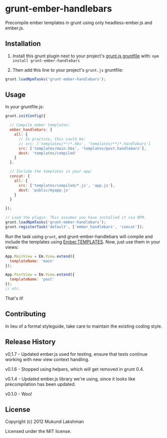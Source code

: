 # grunt-ember-handlebars

Precompile ember templates in grunt using only headless-ember.js and ember.js.

## Installation
1. Install this grunt plugin next to your project's
[grunt.js gruntfile][grunt_getting_started]
with: `npm install grunt-ember-handlebars`

2. Then add this line to your project's `grunt.js` gruntfile:
  ```javascript
  grunt.loadNpmTasks('grunt-ember-handlebars');
  ```

## Usage
In your gruntfile.js:

```javascript
grunt.initConfig({

  // Compile ember templates:
  ember_handlebars: {
    all: {
      // In practice, this could be:
      // src: ['templates/**/*.hbs', 'templates/**/*.handlebars']
      src: ['templates/main.hbs', 'templates/post.handlebars'],
      dest: 'templates/compiled'
    }
  },

  // Include the templates in your app:
  concat: {
    all: {
      src: ['templates/compiled/*.js', 'app.js'],
      dest: 'public/myapp.js'
    }
  }

});

// Load the plugin. This assumes you have installed it via NPM.
grunt.loadNpmTasks('grunt-ember-handlebars');
grunt.registerTask('default', ['ember_handlebars', 'concat']);
```

Run the task using `grunt`, and grunt-ember-handlebars will compile and include
the templates using
[Ember.TEMPLATES][ember_docs_templates].
Now, just use them in your views:

```javascript
App.MainView = Em.View.extend({
  templateName: 'main'
});

App.PostView = Em.View.extend({
  templateName: 'post'
});
// etc.
```

That's it!

## Contributing
In lieu of a formal styleguide, take care to maintain the existing coding
style.
## Release History
v0,1.7 - Updated ember.js used for testing, ensure that tests continue
         working with new view context handling.

v0.1.6 - Stopped using helpers, which will get removed in grunt 0.4.

v0.1.4 - Updated ember.js library we're using, since it looks like
         precompilation has been updated.

v0.1.0 - Woo!

## License
Copyright (c) 2012 Mukund Lakshman

Licensed under the MIT license.

[grunt_getting_started]: https://github.com/cowboy/grunt/blob/master/docs/getting_started.md
[ember_docs_templates]: http://docs.emberjs.com/symbols/Ember.html#method=.TEMPLATES

